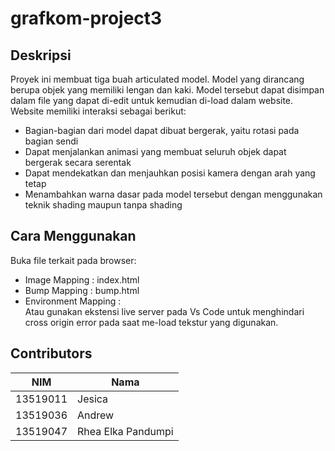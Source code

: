 # grafkom-project3  
## Deskripsi  
Proyek ini membuat tiga buah articulated model. Model yang dirancang berupa objek yang memiliki lengan dan kaki. Model tersebut dapat disimpan dalam file yang dapat di-edit untuk kemudian di-load dalam website.  
Website memiliki interaksi sebagai berikut:  
- Bagian-bagian dari model dapat dibuat bergerak, yaitu rotasi pada bagian sendi  
- Dapat menjalankan animasi yang membuat seluruh objek dapat bergerak secara serentak  
- Dapat mendekatkan dan menjauhkan posisi kamera dengan arah yang tetap
- Menambahkan warna dasar pada model tersebut dengan menggunakan teknik shading maupun tanpa shading  

## Cara Menggunakan
Buka file terkait pada browser:  
- Image Mapping : index.html
- Bump Mapping : bump.html  
- Environment Mapping :   
Atau gunakan ekstensi live server pada Vs Code untuk menghindari cross origin error pada saat me-load tekstur yang digunakan.


## Contributors
| NIM      |Nama                          |
| ---------| ---------------------------- |
| 13519011 | Jesica                       |
| 13519036 | Andrew                       |
| 13519047 | Rhea Elka Pandumpi           |

